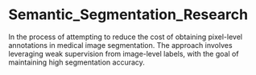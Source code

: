 # Semantic_Segmentation_Research
In the process of attempting to reduce the cost of obtaining pixel-level annotations in medical image segmentation. The approach involves leveraging weak supervision from image-level labels, with the goal of maintaining high segmentation accuracy.

